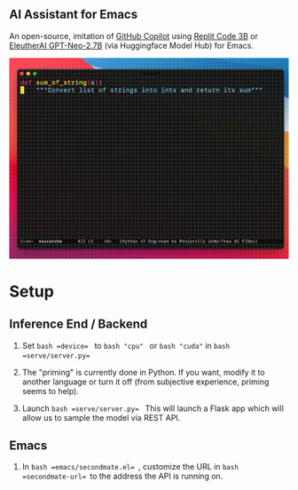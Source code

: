 ## AI Assistant for Emacs


An open-source, imitation of [GitHub Copilot](https://copilot.github.com/) using [Replit Code 3B](https://huggingface.co/replit/replit-code-v1-3b) or [EleutherAI GPT-Neo-2.7B](https://huggingface.co/EleutherAI/gpt-neo-2.7B) (via Huggingface Model Hub) for Emacs.

![](./assets/demo1.gif)

# Setup
## Inference End / Backend


1. Set ```bash =device= ``` to ```bash "cpu" ``` or ``` bash "cuda" ``` in ```bash =serve/server.py= ```

2. The "priming" is currently done in Python. If you want, modify it to another language or turn it off (from subjective experience, priming seems to help).

3. Launch ```bash =serve/server.py= ``` This will launch a Flask app which will allow us to sample the model via REST API.

## Emacs
1. In ```bash =emacs/secondmate.el= ```, customize the URL in ```bash =secondmate-url= ```to the address the API is running on.
